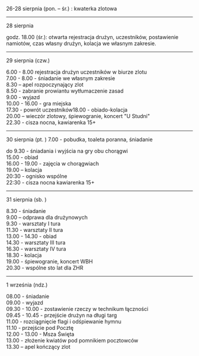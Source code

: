 <p>26-28 sierpnia (pon. &ndash; śr.) : kwaterka zlotowa&nbsp;</p>
<hr />
<p>28 sierpnia</p>
<p>godz. 18.00 (śr.): otwarta rejestracja drużyn, uczestnik&oacute;w, postawienie namiot&oacute;w, czas&nbsp;własny drużyn, kolacja we własnym zakresie.&nbsp;</p>
<hr />
<p>29 sierpnia (czw.)</p>
<p>6.00 - 8.00 rejestracja drużyn uczestnik&oacute;w w biurze zlotu<br /> 7.00 - 8.00 - śniadanie we własnym zakresie<br /> 8.30 &ndash; apel rozpoczynający zlot&nbsp;<br /> 8.50 - zabranie prowiantu wytłumaczenie zasad<br /> 9.00 - wyjazd<br /> 10.00 - 16.00 - gra miejska<br /> 17.30 - powr&oacute;t uczestnik&oacute;w18.00 - obiado-kolacja<br />20.00 &ndash; wiecz&oacute;r zlotowy, śpiewogranie, koncert "U Studni"<br /> 22.30 - cisza nocna, kawiarenka 15+</p>
<hr />
<p>30 sierpnia (pt. ) 7.00 - pobudka, toaleta poranna, śniadanie</p>
<p>do 9.30 - śniadania i wyjścia na gry obu chorągwi&nbsp;<br /> 15.00 - obiad<br /> 16.00 - 19.00 - zajęcia w chorągwiach<br /> 19.00 &ndash; kolacja<br /> 20:30 - ognisko wsp&oacute;lne<br /> 22:30 - cisza nocna kawiarenka 15+&nbsp;</p>
<hr />
<p>31 sierpnia (sb. )</p>
<p>8.30 - śniadanie&nbsp;<br /> 9.00 &ndash; odprawa dla drużynowych<br /> 9.30 - warsztaty I tura&nbsp;<br /> 11.30 - warsztaty II tura<br /> 13.00 - 14.30 - obiad<br /> 14.30 - warsztaty III tura<br /> 16.30 - warsztaty IV tura<br /> 18.30 - kolacja&nbsp;<br /> 19.00 - śpiewogranie, koncert WBH<br /> 20.30 - wsp&oacute;lne sto lat dla ZHR</p>
<hr />
<p>1 września (ndz.)</p>
<p>08.00 - śniadanie<br /> 09.00 - wyjazd<br /> 09.30 - 10.00 - zostawienie rzeczy w technikum łączności<br /> 09.45 - 10.45 - przejście drużyn na długi targ<br /> 11.00 - rozciągnięcie flagi i odśpiewanie hymnu<br /> 11.10 - przejście pod Pocztę&nbsp;<br /> 12.00 - 13.00 - Msza Święta<br /> 13.00 - złożenie kwiat&oacute;w pod pomnikiem pocztowc&oacute;w&nbsp;<br /> 13.30 &ndash; apel kończący zlot</p>
